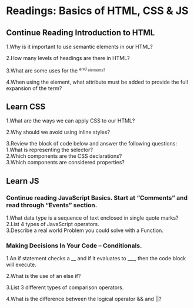 # Readings: Basics of HTML, CSS & JS  

## Continue Reading Introduction to HTML  

1.Why is it important to use semantic elements in our HTML?  

2.How many levels of headings are there in HTML?  

3.What are some uses for the <sup> and <sub> elements?  

4.When using the <abbr> element, what attribute must be added to provide the full expansion of the term?

## Learn CSS

1.What are the ways we can apply CSS to our HTML?  

2.Why should we avoid using inline styles?  

3.Review the block of code below and answer the following questions:  
    1.What is representing the selector?  
    2.Which components are the CSS declarations?  
    3.Which components are considered properties?  


## Learn JS  

### Continue reading JavaScript Basics. Start at “Comments” and read through “Events” section.  

1.What data type is a sequence of text enclosed in single quote marks?  
2.List 4 types of JavaScript operators.  
3.Describe a real world Problem you could solve with a Function.  

### Making Decisions In Your Code – Conditionals.  

1.An if statement checks a __ and if it evaluates to ___, then the code block will execute.  

2.What is the use of an else if?  

3.List 3 different types of comparison operators.  

4.What is the difference between the logical operator && and ||?  
